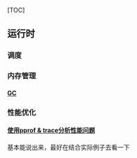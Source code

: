 [TOC]

## 运行时
### 调度
### 内存管理
#### [GC](./运行时/%E5%86%85%E5%AD%98%E7%AE%A1%E7%90%86/垃圾回收.md)
### 性能优化
#### [使用pprof & trace分析性能问题](./运行时/性能优化.md)
基本能说出来，最好在结合实际例子去看一下

